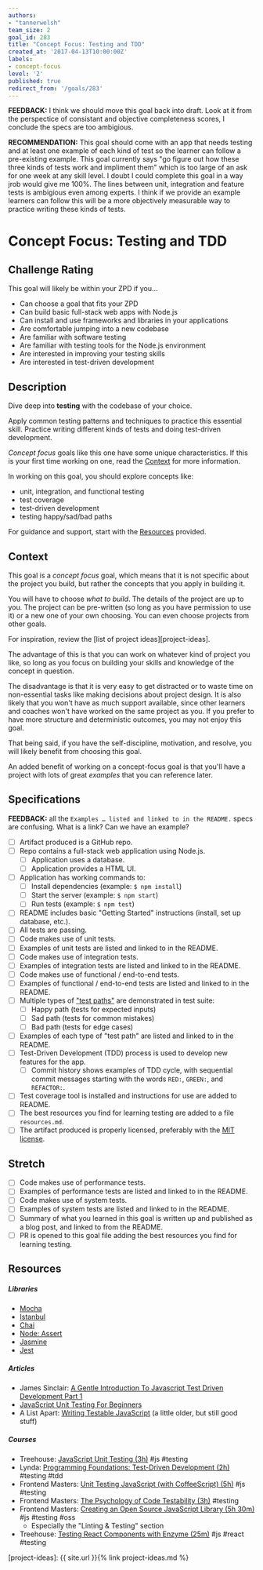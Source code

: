 ```yaml
---
authors:
- "tannerwelsh"
team_size: 2
goal_id: 283
title: "Concept Focus: Testing and TDD"
created_at: '2017-04-13T10:00:00Z'
labels:
- concept-focus
level: '2'
published: true
redirect_from: '/goals/283'
---
```


__FEEDBACK:__ I think we should move this goal back into draft. Look at it from the perspectice of consistant and objective completeness scores, I conclude the specs are too ambigious. 

__RECOMMENDATION:__ This goal should come with an app that needs testing and at least one example of each kind of test so the learner can follow a pre-existing example. This goal currently says "go figure out how these three kinds of tests work and impliment them" which is too large of an ask for one week at any skill level. I doubt I could complete this goal in a way jrob would give me 100%. The lines between unit, integration and feature tests is ambigious even among experts. I think if we provide an example learners can follow this will be a more objectively measurable way to practice writing these kinds of tests. 

# Concept Focus: Testing and TDD

## Challenge Rating

This goal will likely be within your ZPD if you...

- Can choose a goal that fits your ZPD
- Can build basic full-stack web apps with Node.js
- Can install and use frameworks and libraries in your applications
- Are comfortable jumping into a new codebase
- Are familiar with software testing
- Are familiar with testing tools for the Node.js environment
- Are interested in improving your testing skills
- Are interested in test-driven development

## Description

Dive deep into **testing** with the codebase of your choice.

Apply common testing patterns and techniques to practice this essential skill. Practice writing different kinds of tests and doing test-driven development.

_Concept focus_ goals like this one have some unique characteristics. If this is your first time working on one, read the [Context](#context) for more information.

In working on this goal, you should explore concepts like:

- unit, integration, and functional testing
- test coverage
- test-driven development
- testing happy/sad/bad paths

For guidance and support, start with the [Resources](#resources) provided.

## Context

This goal is a _concept focus_ goal, which means that it is not specific about the project you build, but rather the concepts that you apply in building it.

You will have to choose _what to build_. The details of the project are up to you. The project can be pre-written (so long as you have permission to use it) or a new one of your own choosing. You can even choose projects from other goals.

For inspiration, review the [list of project ideas][project-ideas].

The advantage of this is that you can work on whatever kind of project you like, so long as you focus on building your skills and knowledge of the concept in question.

The disadvantage is that it is very easy to get distracted or to waste time on non-essential tasks like making decisions about project design. It is also likely that you won't have as much support available, since other learners and coaches won't have worked on the same project as you. If you prefer to have more structure and deterministic outcomes, you may not enjoy this goal.

That being said, if you have the self-discipline, motivation, and resolve, you will likely benefit from choosing this goal.

An added benefit of working on a concept-focus goal is that you'll have a project with lots of great _examples_ that you can reference later.

## Specifications

__FEEDBACK:__ all the `Examples … listed and linked to in the README.` specs are confusing. What is a link? Can we have an example?

- [ ] Artifact produced is a GitHub repo.
- [ ] Repo contains a full-stack web application using Node.js.
  - [ ] Application uses a database.
  - [ ] Application provides a HTML UI.
- [ ] Application has working commands to:
  - [ ] Install dependencies (example: `$ npm install`)
  - [ ] Start the server (example: `$ npm start`)
  - [ ] Run tests (example: `$ npm test`)
- [ ] README includes basic "Getting Started" instructions (install, set up database, etc.).
- [ ] All tests are passing.
- [ ] Code makes use of unit tests.
- [ ] Examples of unit tests are listed and linked to in the README.
- [ ] Code makes use of integration tests.
- [ ] Examples of integration tests are listed and linked to in the README.
- [ ] Code makes use of functional / end-to-end tests.
- [ ] Examples of functional / end-to-end tests are listed and linked to in the README.
- [ ] Multiple types of ["test paths"](http://www.nishantverma.com/2010/03/test-case-paths-happy-sad-bad.html) are demonstrated in test suite:
  - [ ] Happy path (tests for expected inputs)
  - [ ] Sad path (tests for common mistakes)
  - [ ] Bad path (tests for edge cases)
- [ ] Examples of each type of "test path" are listed and linked to in the README.
- [ ] Test-Driven Development (TDD) process is used to develop new features for the app.
  - [ ] Commit history shows examples of TDD cycle, with sequential commit messages starting with the words `RED:`, `GREEN:`, and `REFACTOR:`.
- [ ] Test coverage tool is installed and instructions for use are added to README.
- [ ] The best resources you find for learning testing are added to a file `resources.md`.
- [ ] The artifact produced is properly licensed, preferably with the [MIT license][mit-license].

## Stretch

- [ ] Code makes use of performance tests.
- [ ] Examples of performance tests are listed and linked to in the README.
- [ ] Code makes use of system tests.
- [ ] Examples of system tests are listed and linked to in the README.
- [ ] Summary of what you learned in this goal is written up and published as a blog post, and linked to from the README.
- [ ] PR is opened to this goal file adding the best resources you find for learning testing.

## Resources

##### Libraries

- [Mocha](https://mochajs.org/)
- [Istanbul](https://istanbul.js.org/)
- [Chai](http://chaijs.com/)
- [Node: Assert](https://nodejs.org/api/assert.html)
- [Jasmine](https://jasmine.github.io/)
- [Jest](https://facebook.github.io/jest/)

##### Articles

- James Sinclair: [A Gentle Introduction To Javascript Test Driven Development Part 1](http://jrsinclair.com/articles/2016/gentle-introduction-to-javascript-tdd-intro/)
- [JavaScript Unit Testing For Beginners](https://designmodo.com/test-javascript-unit/)
- A List Apart: [Writing Testable JavaScript](https://alistapart.com/article/writing-testable-javascript) (a little older, but still good stuff)

##### Courses

- Treehouse: [JavaScript Unit Testing (3h)](https://teamtreehouse.com/library/javascript-unit-testing) #js #testing
- Lynda: [Programming Foundations: Test-Driven Development (2h)](https://www.lynda.com/Developer-Programming-Foundations-tutorials/Foundations-Programming-Test-Driven-Development/124398-2.html) #testing #tdd
- Frontend Masters: [Unit Testing JavaScript (with CoffeeScript) (5h)](https://frontendmasters.com/courses/unit-testing-javascript/) #js #testing
- Frontend Masters: [The Psychology of Code Testability (3h)](https://frontendmasters.com/courses/angularjs-and-code-testability/) #testing
- Frontend Masters: [Creating an Open Source JavaScript Library (5h 30m)](https://frontendmasters.com/courses/open-source/) #js #testing #oss
  - Especially the "Linting & Testing" section
- Treehouse: [Testing React Components with Enzyme (25m)](https://teamtreehouse.com/library/testing-react-components-with-enzyme-2) #js #react #testing

[mit-license]: https://opensource.org/licenses/MIT
[project-ideas]: {{ site.url }}{% link project-ideas.md %}
